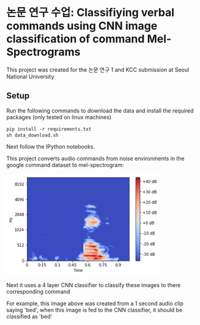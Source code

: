 # 논문 연구 수업: Classifiying verbal commands using CNN image classification of command Mel-Spectrograms
This project was created for the 논문 연구 1 and KCC submission at Seoul National University

## Setup
Run the following commands to download the data and install the required packages (only tested on linux machines)
```
pip install -r requirements.txt
sh data_download.sh
``` 

Next follow the IPython notebooks.

This project converts audio commands from noise environments in the google command dataset to mel-spectrogram:

![alt text](./image/spectrogram.png "Logo Title ")

Next it uses a 4 layer CNN classifier to classify these images to there corresponding command 

For example, this image above was created from a 1 second audio clip saying 'bed', when this image is fed to 
the CNN classifier, it should be classified as 'bed'
